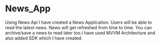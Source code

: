# News_App
Using News Api I have created a News Application. Users will be able to read the latest news. News will get refreshed from time to time. You can archive/save a news to read later too.I have used MVVM Architecture and also added SDK which I have created. 
